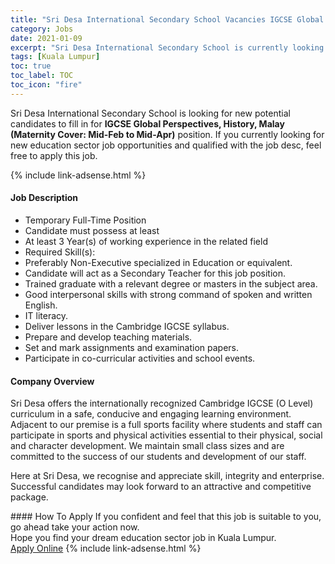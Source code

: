 ```yaml
---
title: "Sri Desa International Secondary School Vacancies IGCSE Global Perspectives, History, Malay (Maternity Cover: Mid-Feb to Mid-Apr)" 
category: Jobs 
date: 2021-01-09 
excerpt: "Sri Desa International Secondary School is currently looking for suitable person to fill in the IGCSE Global Perspectives, History, Malay (Maternity Cover: Mid-Feb to Mid-Apr) which positioned at Kuala Lumpur" 
tags: [Kuala Lumpur] 
toc: true 
toc_label: TOC 
toc_icon: "fire" 
--- 
```


<p>Sri Desa International Secondary School is looking for new potential candidates to fill in for <b>IGCSE Global Perspectives, History, Malay (Maternity Cover: Mid-Feb to Mid-Apr)</b> position. If you currently looking for new education sector job opportunities and qualified with the job desc, feel free to apply this job.
</p>{% include link-adsense.html %} 
 <div><div><h4>Job Description</h4></div><div><div><span><div><ul><li>Temporary Full-Time Position</li><li>Candidate must possess at least</li><li>At least 3 Year(s) of working experience in the related field</li><li>Required Skill(s):</li><li>Preferably Non-Executive specialized in Education or equivalent.</li><li>Candidate will act as a Secondary Teacher for this job position.</li><li>Trained graduate with a relevant degree or masters in the subject area.</li><li>Good interpersonal skills with strong command of spoken and written English.</li><li>IT literacy.</li><li>Deliver lessons in the Cambridge IGCSE syllabus.</li><li>Prepare and develop teaching materials.</li><li>Set and mark assignments and examination papers.</li><li>Participate in co-curricular activities and school events.</li></ul></div></span></div></div></div> 
<div><div><h4>Company Overview</h4></div><div><div><span><div><p>Sri Desa offers the internationally recognized Cambridge IGCSE (O Level) curriculum in a safe, conducive and engaging learning environment. Adjacent to our premise is a full sports facility where students and staff can participate in sports and physical activities essential to their physical, social and character development. We maintain small class sizes and are committed to the success of our students and development of our staff.</p><p>Here at Sri Desa, we recognise and appreciate skill, integrity and enterprise. Successful candidates may look forward to an attractive and competitive package.&#160;</p></div></span></div></div></div> 
#### How To Apply 
If you confident and feel that this job is suitable to you, go ahead take your action now. <br/> 
Hope you find your dream education sector job in Kuala Lumpur. <br/> 
<a href="https://www.jobstreet.com.my/en/job/igcse-global-perspectives-history-malay-maternity-cover:-mid-feb-to-mid-apr-4458423?jobId=jobstreet-my-job-4458423&sectionRank=27&token=0~7b60a29f-16fd-4139-bdd5-52a9b101e9a8&fr=SRP%20View%20In%20New%20Ta" class="btn btn--info" target="_blank" rel="nofollow noopenner">Apply Online</a> 
{% include link-adsense.html %} 